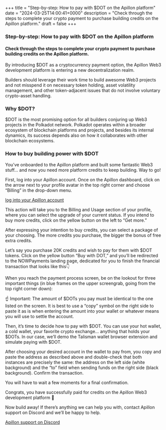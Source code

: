 +++
title = "Step-by-step: How to pay with $DOT on the Apillon platform"
date = "2024-03-25T14:00:41+0000"
description = "Check through the steps to complete your crypto payment to purchase building credits on the Apillon platform."
draft = false
+++

### Step-by-step: How to pay with $DOT on the Apillon platform


#### Check through the steps to complete your crypto payment to purchase building credits on the Apillon platform.


By introducing $DOT as a cryptocurrency payment option, the Apillon Web3 development platform is entering a new decentralization realm.


Builders should leverage their work time to build awesome Web3 projects and not misspend it on necessary token holding, asset volatility management, and other token-adjacent issues that do not involve voluntary crypto-asset handling.


### Why $DOT?


$DOT is the most promising option for all builders conjuring up Web3 projects in the Polkadot network. Polkadot operates within a broader ecosystem of blockchain platforms and projects, and besides its internal dynamics, its success depends also on how it collaborates with other blockchain ecosystems.


### How to buy building power with $DOT


You’ve onboarded to the Apillon platform and built some fantastic Web3 stuff… and now you need more platform credits to keep building. Way to go!


First, log into your Apillon account. Once on the Apillon dashboard, click on the arrow next to your profile avatar in the top right corner and choose “Billing” in the drop-down menu.

[log into your Apillon account](https://app.apillon.io/login)

This action will take you to the Billing and Usage section of your profile, where you can select the upgrade of your current status. If you intend to buy more credits, click on the yellow button on the left to “Get more.”


After expressing your intention to buy credits, you can select a package of your choosing. The more credits you purchase, the bigger the bonus of free extra credits.


Let’s say you purchase 20K credits and wish to pay for them with $DOT tokens. Click on the yellow button “Buy with DOT,” and you’ll be redirected to the NOWPayments landing page, dedicated for you to finish the financial transaction that looks like this👇


When you reach the payment process screen, be on the lookout for three important things (in blue frames on the upper screengrab, going from the top right corner down):


☝️ Important: The amount of $DOTs you pay must be identical to the one listed on the screen. It is best to use a “copy” symbol on the right side to paste it as is when entering the amount into your wallet or whatever means you will use to settle the account.


Then, it’s time to decide how to pay with $DOT. You can use your hot wallet, a cold wallet, your favorite crypto exchange… anything that holds your $DOTs. In our case, we’ll demo the Talisman wallet browser extension and simulate paying with $DOT.


After choosing your desired account in the wallet to pay from, you copy and paste the address as described above and double-check that both instances are precisely the same: the address on the left side (white background) and the “to” field when sending funds on the right side (black background). Confirm the transaction.


You will have to wait a few moments for a final confirmation.


Congrats, you have successfully paid for credits on the Apillon Web3 development platform 🤝


Now build away! If there’s anything we can help you with, contact Apillon support on Discord and we’ll be happy to help.

[Apillon support on Discord](https://discord.gg/KM6WvF97)
